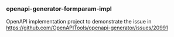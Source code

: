 ### openapi-generator-formparam-impl

OpenAPI implementation project to demonstrate the issue in https://github.com/OpenAPITools/openapi-generator/issues/20991